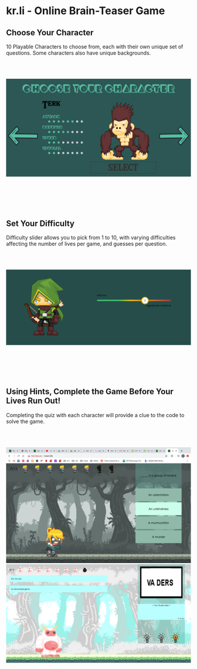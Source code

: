 # kr.li - Online Brain-Teaser Game


## Choose Your Character
10 Playable Characters to choose from, each with their own unique set of questions.  Some characters also have unique backgrounds.

<br><br>

<img src="https://raw.githubusercontent.com/matt-t2/kr.li/master/img/design_process/website/website1.png" alt="Character Selection" width="600">

<br><br><br><br>

## Set Your Difficulty
Difficulty slider allows you to pick from 1 to 10, with varying difficulties affecting the number of lives per game, and guesses per question.

<br><br>

<img src="https://raw.githubusercontent.com/matt-t2/kr.li/master/img/design_process/website/website5.png" alt="Setting Difficulty" width="600">

<br><br><br><br>

## Using Hints, Complete the Game Before Your Lives Run Out!
Completing the quiz with each character will provide a clue to the code to solve the game.

<br><br>

<img src="https://raw.githubusercontent.com/matt-t2/kr.li/master/img/design_process/website/website2.png" alt="Gameplay" width="600">

<img src="https://raw.githubusercontent.com/matt-t2/kr.li/master/img/design_process/website/website7.png" alt="Gameplay" width="600">
